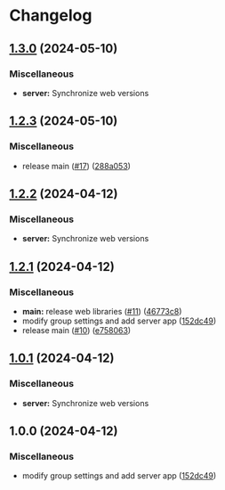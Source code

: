 # Changelog

## [1.3.0](https://github.com/cmmmli/monorepo-release-test/compare/server-v1.2.3...server-v1.3.0) (2024-05-10)


### Miscellaneous

* **server:** Synchronize web versions

## [1.2.3](https://github.com/cmmmli/monorepo-release-test/compare/server-v1.2.2...server-v1.2.3) (2024-05-10)


### Miscellaneous

* release main ([#17](https://github.com/cmmmli/monorepo-release-test/issues/17)) ([288a053](https://github.com/cmmmli/monorepo-release-test/commit/288a0533ac0ddef2da09cbd3b8e954aad2c07042))

## [1.2.2](https://github.com/cmmmli/monorepo-release-test/compare/server-v1.2.1...server-v1.2.2) (2024-04-12)


### Miscellaneous

* **server:** Synchronize web versions

## [1.2.1](https://github.com/cmmmli/monorepo-release-test/compare/server-v1.2.0...server-v1.2.1) (2024-04-12)


### Miscellaneous

* **main:** release web libraries ([#11](https://github.com/cmmmli/monorepo-release-test/issues/11)) ([46773c8](https://github.com/cmmmli/monorepo-release-test/commit/46773c8f90ff9e48757918c3d92084eea278b3bd))
* modify group settings and add server app ([152dc49](https://github.com/cmmmli/monorepo-release-test/commit/152dc493b6d0fa5b4fe001a0beee75c60b059581))
* release main ([#10](https://github.com/cmmmli/monorepo-release-test/issues/10)) ([e758063](https://github.com/cmmmli/monorepo-release-test/commit/e758063ffec1a0a77396991b99d2054441942dcf))

## [1.0.1](https://github.com/cmmmli/monorepo-release-test/compare/server-v1.0.0...server-v1.0.1) (2024-04-12)


### Miscellaneous

* **server:** Synchronize web versions

## 1.0.0 (2024-04-12)


### Miscellaneous

* modify group settings and add server app ([152dc49](https://github.com/cmmmli/monorepo-release-test/commit/152dc493b6d0fa5b4fe001a0beee75c60b059581))
